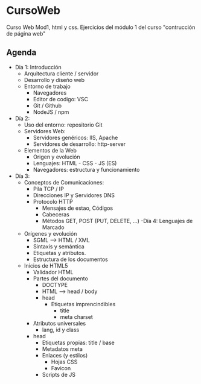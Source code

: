 # CursoWeb
Curso Web Mod1, html y css.
Ejercicios del módulo 1 del curso "contrucción de página web"

## Agenda
- Dia 1: Introducción
    - Arquitectura cliente / servidor
    - Desarrollo y diseño web
    - Entorno de trabajo
        - Navegadores
        - Editor de codigo: VSC
        - Git / Github
        - NodeJS / npm
- Día 2:
    - Uso del entorno: repositorio Git
    - Servidores Web:
        - Servidores genéricos: IIS, Apache
        - Servidores de desarrollo: http-server
    - Elementos de la Web
        - Origen y evolución
        - Lenguajes: HTML - CSS - JS (ES)
        - Navegadores: estructura y funcionamiento
- Día 3:
    - Conceptos de Comunicaciones:
        - Pila TCP / IP
        - Direcciones IP y Servidores DNS
        - Protocolo HTTP
            - Mensajes de estao, Códigos
            - Cabeceras
            - Métodos GET, POST (PUT, DELETE, ...)
-Día 4: Lenguajes de Marcado
    - Orígenes y evolución
        - SGML --> HTML / XML
        - Sintaxis y semántica
        - Etiquetas y atributos.
        - Estructura de los documentos
    - Inicios de HTML5
        - Validador HTML
        - Partes del documento
            - DOCTYPE
            - HTML --> head / body
            - head
                - Etiquetas imprencindibles
                    - title
                    - meta charset
        - Atributos universales
            - lang, id y class
        - head
            - Etiquetas propias: title / base
            - Metadatos meta
            - Enlaces (y estilos)
                - Hojas CSS
                - Favicon
            - Scripts de JS